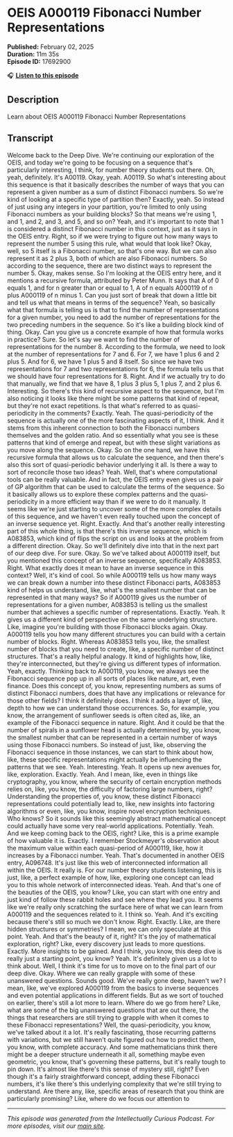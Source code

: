 # OEIS A000119 Fibonacci Number Representations

**Published:** February 02, 2025  
**Duration:** 11m 35s  
**Episode ID:** 17692900

🎧 **[Listen to this episode](https://intellectuallycurious.buzzsprout.com/2529712/episodes/17692900-oeis-a000119-fibonacci-number-representations)**

## Description

Learn about OEIS A000119 Fibonacci Number Representations

## Transcript

Welcome back to the Deep Dive. We're continuing our exploration of the OEIS, and today we're going to be focusing on a sequence that's particularly interesting, I think, for number theory students out there. Oh, yeah, definitely. It's A00119. Okay, yeah. A00119. So what's interesting about this sequence is that it basically describes the number of ways that you can represent a given number as a sum of distinct Fibonacci numbers. So we're kind of looking at a specific type of partition then? Exactly, yeah. So instead of just using any integers in your partition, you're limited to only using Fibonacci numbers as your building blocks? So that means we're using 1, and 1, and 2, and 3, and 5, and so on? Yeah, and it's important to note that 1 is considered a distinct Fibonacci number in this context, just as it says in the OEIS entry. Right, so if we were trying to figure out how many ways to represent the number 5 using this rule, what would that look like? Okay, well, so 5 itself is a Fibonacci number, so that's one way. But we can also represent it as 2 plus 3, both of which are also Fibonacci numbers. So according to the sequence, there are two distinct ways to represent the number 5. Okay, makes sense. So I'm looking at the OEIS entry here, and it mentions a recursive formula, attributed by Peter Munn. It says that A of 0 equals 1, and for n greater than or equal to 1, A of n equals A000119 of n plus A000119 of n minus 1. Can you just sort of break that down a little bit and tell us what that means in terms of the sequence? Yeah, so basically what that formula is telling us is that to find the number of representations for a given number, you need to add the number of representations for the two preceding numbers in the sequence. So it's like a building block kind of thing. Okay. Can you give us a concrete example of how that formula works in practice? Sure. So let's say we want to find the number of representations for the number 8. According to the formula, we need to look at the number of representations for 7 and 6. For 7, we have 1 plus 6 and 2 plus 5. And for 6, we have 1 plus 5 and 8 itself. So since we have two representations for 7 and two representations for 6, the formula tells us that we should have four representations for 8. Right. And if we actually try to do that manually, we find that we have 8, 1 plus 3 plus 5, 1 plus 7, and 2 plus 6. Interesting. So there's this kind of recursive aspect to the sequence, but I'm also noticing it looks like there might be some patterns that kind of repeat, but they're not exact repetitions. Is that what's referred to as quasi-periodicity in the comments? Exactly. Yeah. The quasi-periodicity of the sequence is actually one of the more fascinating aspects of it, I think. And it stems from this inherent connection to both the Fibonacci numbers themselves and the golden ratio. And so essentially what you see is these patterns that kind of emerge and repeat, but with these slight variations as you move along the sequence. Okay. So on the one hand, we have this recursive formula that allows us to calculate the sequence, and then there's also this sort of quasi-periodic behavior underlying it all. Is there a way to sort of reconcile those two ideas? Yeah. Well, that's where computational tools can be really valuable. And in fact, the OEIS entry even gives us a pair of GP algorithm that can be used to calculate the terms of the sequence. So it basically allows us to explore these complex patterns and the quasi-periodicity in a more efficient way than if we were to do it manually. It seems like we're just starting to uncover some of the more complex details of this sequence, and we haven't even really touched upon the concept of an inverse sequence yet. Right. Exactly. And that's another really interesting part of this whole thing, is that there's this inverse sequence, which is A083853, which kind of flips the script on us and looks at the problem from a different direction. Okay. So we'll definitely dive into that in the next part of our deep dive. For sure. Okay. So we've talked about A000119 itself, but you mentioned this concept of an inverse sequence, specifically A083853. Right. What exactly does it mean to have an inverse sequence in this context? Well, it's kind of cool. So while A000119 tells us how many ways we can break down a number into these distinct Fibonacci parts, A083853 kind of helps us understand, like, what's the smallest number that can be represented in that many ways? So if A000119 gives us the number of representations for a given number, A083853 is telling us the smallest number that achieves a specific number of representations. Exactly. Yeah. It gives us a different kind of perspective on the same underlying structure. Like, imagine you're building with those Fibonacci blocks again. Okay. A000119 tells you how many different structures you can build with a certain number of blocks. Right. Whereas A083853 tells you, like, the smallest number of blocks that you need to create, like, a specific number of distinct structures. That's a really helpful analogy. It kind of highlights how, like, they're interconnected, but they're giving us different types of information. Yeah, exactly. Thinking back to A000119, you know, we always see the Fibonacci sequence pop up in all sorts of places like nature, art, even finance. Does this concept of, you know, representing numbers as sums of distinct Fibonacci numbers, does that have any implications or relevance for those other fields? I think it definitely does. I think it adds a layer of, like, depth to how we can understand those occurrences. So, for example, you know, the arrangement of sunflower seeds is often cited as, like, an example of the Fibonacci sequence in nature. Right. And it could be that the number of spirals in a sunflower head is actually determined by, you know, the smallest number that can be represented in a certain number of ways using those Fibonacci numbers. So instead of just, like, observing the Fibonacci sequence in those instances, we can start to think about how, like, these specific representations might actually be influencing the patterns that we see. Yeah. Interesting. Yeah. It opens up new avenues for, like, exploration. Exactly. Yeah. And I mean, like, even in things like cryptography, you know, where the security of certain encryption methods relies on, like, you know, the difficulty of factoring large numbers, right? Understanding the properties of, you know, these distinct Fibonacci representations could potentially lead to, like, new insights into factoring algorithms or even, like, you know, inspire novel encryption techniques. Who knows? So it sounds like this seemingly abstract mathematical concept could actually have some very real-world applications. Potentially. Yeah. And we keep coming back to the OEIS, right? Like, this is a prime example of how valuable it is. Exactly. I remember Stockmeyer's observation about the maximum value within each quasi-period of A000119, like, how it increases by a Fibonacci number. Yeah. That's documented in another OEIS entry, A096748. It's just like this web of interconnected information all within the OEIS. It really is. For our number theory students listening, this is just, like, a perfect example of how, like, exploring one concept can lead you to this whole network of interconnected ideas. Yeah. And that's one of the beauties of the OEIS, you know? Like, you can start with one entry and just kind of follow these rabbit holes and see where they lead you. It seems like we're really only scratching the surface here of what we can learn from A000119 and the sequences related to it. I think so. Yeah. And it's exciting because there's still so much we don't know. Right. Exactly. Like, are there hidden structures or symmetries? I mean, we can only speculate at this point. Yeah. And that's the beauty of it, right? It's the joy of mathematical exploration, right? Like, every discovery just leads to more questions. Exactly. More insights to be gained. And I think, you know, this deep dive is really just a starting point, you know? Yeah. It's definitely given us a lot to think about. Well, I think it's time for us to move on to the final part of our deep dive. Okay. Where we can really grapple with some of these unanswered questions. Sounds good. We've really gone deep, haven't we? I mean, like, we've explored A000119 from the basics to inverse sequences and even potential applications in different fields. But as we sort of touched on earlier, there's still a lot more to learn. Where do we go from here? Like, what are some of the big unanswered questions that are out there, the things that researchers are still trying to grapple with when it comes to these Fibonacci representations? Well, the quasi-periodicity, you know, we've talked about it a lot. It's really fascinating, those recurring patterns with variations, but we still haven't quite figured out how to predict them, you know, with complete accuracy. And some mathematicians think there might be a deeper structure underneath it all, something maybe even geometric, you know, that's governing these patterns, but it's really tough to pin down. It's almost like there's this sense of mystery still, right? Even though it's a fairly straightforward concept, adding these Fibonacci numbers, it's like there's this underlying complexity that we're still trying to understand. Are there any, like, specific areas of research that you think are particularly promising? Like, where do we focus our attention to

---
*This episode was generated from the Intellectually Curious Podcast. For more episodes, visit our [main site](https://intellectuallycurious.buzzsprout.com).*
